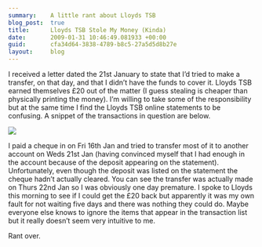 ```yaml
---
summary:    A little rant about Lloyds TSB
blog_post:  true
title:      Lloyds TSB Stole My Money (Kinda)
date:       2009-01-31 10:46:49.081933 +00:00
guid:       cfa34d64-3838-4789-b8c5-27a5d5d8b27e
layout:     blog
---
```


I received a letter dated the 21st January to state that I’d tried to
make a transfer, on that day, and that I didn’t have the funds to cover
it. Lloyds TSB earned themselves £20 out of the matter (I guess stealing
is cheaper than physically printing the money). I’m willing to take some
of the responsibility but at the same time I find the Lloyds TSB online
statements to be confusing. A snippet of the transactions in question
are below.

[![](http://farm4.static.flickr.com/3356/3240320685_12a1280ecc.jpg)](http://www.flickr.com/photos/chrisjroos/3240320685/)

I paid a cheque in on Fri 16th Jan and tried to transfer most of it to
another account on Weds 21st Jan (having convinced myself that I had
enough in the account because of the deposit appearing on the
statement). Unfortunately, even though the deposit was listed on the
statement the cheque hadn’t actually cleared. You can see the transfer
was actually made on Thurs 22nd Jan so I was obviously one day
premature. I spoke to Lloyds this morning to see if I could get the £20
back but apparently it was my own fault for not waiting five days and
there was nothing they could do. Maybe everyone else knows to ignore the
items that appear in the transaction list but it really doesn’t seem
very intuitive to me.

Rant over.
